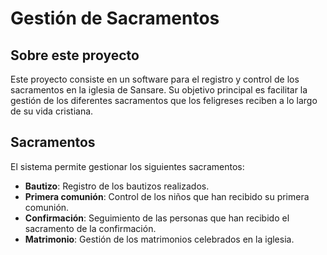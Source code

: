 # Gestión de Sacramentos

## Sobre este proyecto
Este proyecto consiste en un software para el registro y control de los sacramentos en la iglesia de Sansare. Su objetivo principal es facilitar la gestión de los diferentes sacramentos que los feligreses reciben a lo largo de su vida cristiana.

## Sacramentos
El sistema permite gestionar los siguientes sacramentos:

- **Bautizo**: Registro de los bautizos realizados.
- **Primera comunión**: Control de los niños que han recibido su primera comunión.
- **Confirmación**: Seguimiento de las personas que han recibido el sacramento de la confirmación.
- **Matrimonio**: Gestión de los matrimonios celebrados en la iglesia.

